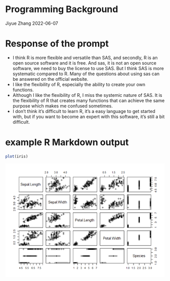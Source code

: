 Programming Background
================
Jiyue Zhang
2022-06-07

# Response of the prompt

-   I think R is more flexible and versatile than SAS, and secondly, R
    is an open source software and it is free. And sas, it is not an
    open source software, we need to buy the license to use SAS. But I
    think SAS is more systematic compared to R. Many of the questions
    about using sas can be answered on the official website.
-   I like the flexibility of R, especially the ability to create your
    own functions.
-   Although I like the flexibility of R, I miss the systemic nature of
    SAS. It is the flexibility of R that creates many functions that can
    achieve the same purpose which makes me confused sometimes.
-   I don’t think it’s difficult to learn R, it’s a easy language to get
    started with, but if you want to become an expert with this
    software, it’s still a bit difficult.

# example R Markdown output

``` r
plot(iris)
```

![](../images/unnamed-chunk-1-1.png)<!-- -->
